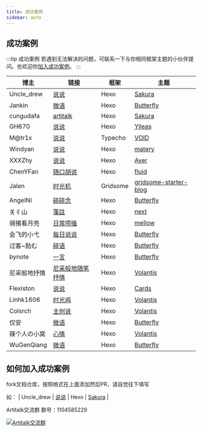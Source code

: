 ```yaml
---
title: 成功案例
sidebar: auto
---
```


## 成功案例

:::tip 成功案例
若遇到无法解决的问题，可联系一下与你相同框架主题的小伙伴提问。也欢迎你[加入成功案例](#如何加入成功案例)。
:::

|  博主   | 链接  | 框架  |主题  |
|  ----  | ----  |  ----  | ----  |
| Uncle_drew  | [说说](https://cndrew.cn/shuoshuo/) | Hexo | [Sakura](https://github.com/honjun/hexo-theme-sakura)   |
| Jankin  | [微语](https://chenzkun.top/shuoshuo/) | Hexo| [Butterfly](https://github.com/jerryc127/hexo-theme-butterfly)  |
| cungudafa  | [artitalk](https://cungudafa.top/artitalk/) | Hexo |  [Sakura](https://github.com/jerryc127/hexo-theme-butterfly)  |
| GH670  | [说说](https://wblog.tech/photos/Sshuo.html)| Hexo | [Yileas](https://github.com/GH670/yileas)  |
| M@tr1x  | [说说](https://www.blog.hackerjerry.top/index.php/chatzone.html) | Typecho |  [VOID](https://blog.imalan.cn/archives/247/)  |
| Windyan| [说说](https://windyan233.github.io/artitalk/)| Hexo | [matery](https://github.com/blinkfox/hexo-theme-matery)  |
| XXXZhy| [说说](https://www.xxxzhy.com/shuoshuo/)| Hexo | [Ayer](https://github.com/Shen-Yu/hexo-theme-ayer)  |
| ChenYFan | [随口胡说](https://blog.cyfan.top/)| Hexo | [fluid](https://github.com/fluid-dev/hexo-theme-fluid) |
| Jalen | [时光机](https://blog.jalenchuh.cn/time)| Gridsome | [gridsome-starter-blog](https://github.com/gridsome/gridsome-starter-blog) |
| AngelNI  | [碎碎念](https://angelni.github.io/AngelNI.github.io/suisuinian/)| Hexo | [Butterfly](https://github.com/jerryc127/hexo-theme-butterfly)  |
| 关彳山 | [箋註](https://guanchishan.github.io/artitalk/)| Hexo | [next](https://github.com/iissnan/hexo-theme-next)  |
| 骑猪看月亮 | [日常唠嗑](https://qzkyl.ml/shuoshuo/)| Hexo | [mellow](https://github.com/codefine/hexo-theme-mellow)  |
| 会飞的小弋 | [每日说说](https://lovelijunyi.gitee.io/says/)| Hexo | [Butterfly](https://github.com/jerryc127/hexo-theme-butterfly)  |
| 过客~励む  | [碎语](https://yafine-blog.cn/suiyu/)| Hexo | [Butterfly](https://github.com/jerryc127/hexo-theme-butterfly)  |
| bynote  | [一言](https://bynote.cn/artitalk/)| Hexo | [Butterfly](https://github.com/jerryc127/hexo-theme-butterfly)  |
| 尼采般地抒情 | [尼采般地随笔抒情](https://blog.wztlink1013.com/essay/)| Hexo | [Volantis](https://github.com/xaoxuu/hexo-theme-volantis)  |
| Flexiston | [说说](https://www.flexiston.com/say/)| Hexo | [Cards](https://github.com/ChrAlpha/hexo-theme-cards)  |
| Linhk1606 | [时光鸡](https://blog.lhkstudio.me/time-machine/)| Hexo | [Volantis](https://github.com/xaoxuu/hexo-theme-volantis)  |
| Colsrch | [主创说](https://colsrch.top/Creator-said/)| Hexo | [Volantis](https://github.com/xaoxuu/hexo-theme-volantis)  |
| 仅安 | [微语](https://jinan6.vip/shuoshuo/)| Hexo | [Butterfly](https://github.com/jerryc127/hexo-theme-butterfly)  |
| 辣个人の小窝 | [心情](https://www.xyp9x.com/journals/)| Hexo | [Volantis](https://github.com/xaoxuu/hexo-theme-volantis)  |
| WuGenQiang | [微语](https://wugenqiang.github.io/PaperSummary/shuoshuo/)| Hexo | [Butterfly](https://github.com/jerryc127/hexo-theme-butterfly) |

## 如何加入成功案例

fork文档仓库，按照格式在上面添加然后PR，请自觉往下填写

如：
| Uncle_drew  | [说说](https://cndrew.cn/shuoshuo/) | Hexo | [Sakura](https://github.com/honjun/hexo-theme-sakura)   |

Artitalk交流群  群号：1104585229

<a target="_blank" href="//shang.qq.com/wpa/qunwpa?idkey=520e7f864d39813525de483e40e50ffdea7f64715c88aca117169fcdbef6cd14"><img border="0" src="//pub.idqqimg.com/wpa/images/group.png" alt="Artitalk交流群" title="Artitalk交流群"></a>

<ins class="adsbygoogle"
     style="display:block"
     data-ad-format="fluid"
     data-ad-layout-key="-fb+5w+4e-db+86"
     data-ad-client="ca-pub-9420537843748923"
     data-ad-slot="8405286900"></ins>
<script>
     (adsbygoogle = window.adsbygoogle || []).push({});
</script>
